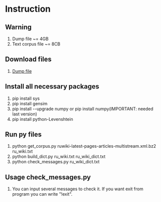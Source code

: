 # Instruction
## Warning
1. Dump file ~= 4GB
2. Text corpus file ~= 8CB

## Download files
1. [Dump file](https://dumps.wikimedia.org/ruwiki/latest/ruwiki-latest-pages-articles-multistream.xml.bz2)

## Install all necessary packages
1. pip install sys
2. pip install gensim
3. pip install --upgrade numpy or pip install numpy(IMPORTANT: needed last version)
4. pip install python-Levenshtein

## Run py files
1. python get_corpus.py ruwiki-latest-pages-articles-multistream.xml.bz2 ru_wiki.txt
2. python build_dict.py ru_wiki.txt ru_wiki_dict.txt
3. python check_messages.py ru_wiki_dict.txt

## Usage check_messages.py
1. You can input several messages to check it. If you want exit from program you can write "!exit".
